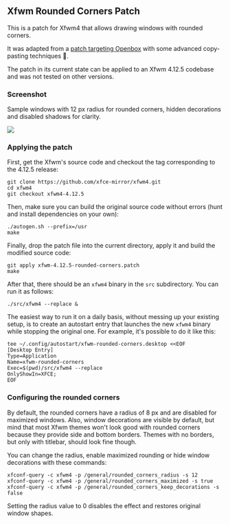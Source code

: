 ## Xfwm Rounded Corners Patch
This is a patch for Xfwm4 that allows drawing windows with rounded corners.

It was adapted from a [patch targeting Openbox](https://github.com/dylanaraps/openbox-patched/blob/master/openbox-3.6.2-rounded-corners.patch) with some advanced copy-pasting techniques 🤭.

The patch in its current state can be applied to an Xfwm 4.12.5 codebase and was not tested on other versions.

### Screenshot
Sample windows with 12 px radius for rounded corners, hidden decorations and disabled shadows for clarity.

![](https://i.imgur.com/L84NfF2.png)

### Applying the patch
First, get the Xfwm's source code and checkout the tag corresponding to the 4.12.5 release:
```
git clone https://github.com/xfce-mirror/xfwm4.git
cd xfwm4
git checkout xfwm4-4.12.5
```

Then, make sure you can build the original source code without errors (hunt and install dependencies on your own):
```
./autogen.sh --prefix=/usr
make
```

Finally, drop the patch file into the current directory, apply it and build the modified source code:
```
git apply xfwm-4.12.5-rounded-corners.patch
make
```

After that, there should be an `xfwm4` binary in the `src` subdirectory. You can run it as follows:
```
./src/xfwm4 --replace &
```

The easiest way to run it on a daily basis, without messing up your existing setup, is to create an autostart entry that launches the new `xfwm4` binary while stopping the original one. For example, it's possible to do it like this:
```
tee ~/.config/autostart/xfwm-rounded-corners.desktop <<EOF
[Desktop Entry]
Type=Application
Name=xfwm-rounded-corners
Exec=$(pwd)/src/xfwm4 --replace
OnlyShowIn=XFCE;
EOF
```

### Configuring the rounded corners
By default, the rounded corners have a radius of 8 px and are disabled for maximized windows. Also, window decorations are visible by default, but mind that most Xfwm themes won't look good with rounded corners because they provide side and bottom borders. Themes with no borders, but only with titlebar, should look fine though.

You can change the radius, enable maximized rounding or hide window decorations with these commands:

```
xfconf-query -c xfwm4 -p /general/rounded_corners_radius -s 12
xfconf-query -c xfwm4 -p /general/rounded_corners_maximized -s true
xfconf-query -c xfwm4 -p /general/rounded_corners_keep_decorations -s false
```

Setting the radius value to 0 disables the effect and restores original window shapes.
